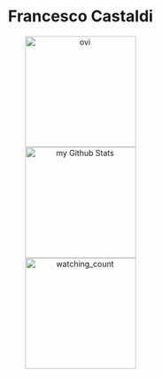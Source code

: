 #         <div align="center">    Francesco Castaldi </div>

<div align="center">
    <img src="https://github-readme-stats.vercel.app/api/top-langs?username=madushadhanushka&show_icons=true&locale=en&layout=compact&theme=chartreuse-dark" alt="ovi" height="200" />
    <br />
    <img align="center" src="https://github-readme-stats.vercel.app/api?username=madushadhanushka&include_all_commits=true&count_private=true&show_icons=true&line_height=20&title_color=2B5BBD&icon_color=1124BB&text_color=A1A1A1&bg_color=0,000000,130F40" alt="my Github Stats" height="200"/>
    <br />
    <img src="https://widgetbite.com/stats/{random-guid}" alt="watching_count" height="200"/>
</div>

